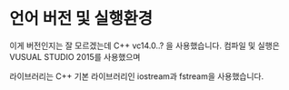 # 언어 버전 및 실행환경

이게 버전인지는 잘 모르겠는데  C++ vc14.0..? 을 사용했습니다.
컴파일 및 실행은 VUSUAL STUDIO 2015를 사용했으며

라이브러리는 C++ 기본 라이브러리인  iostream과 fstream을 사용했습니다.
